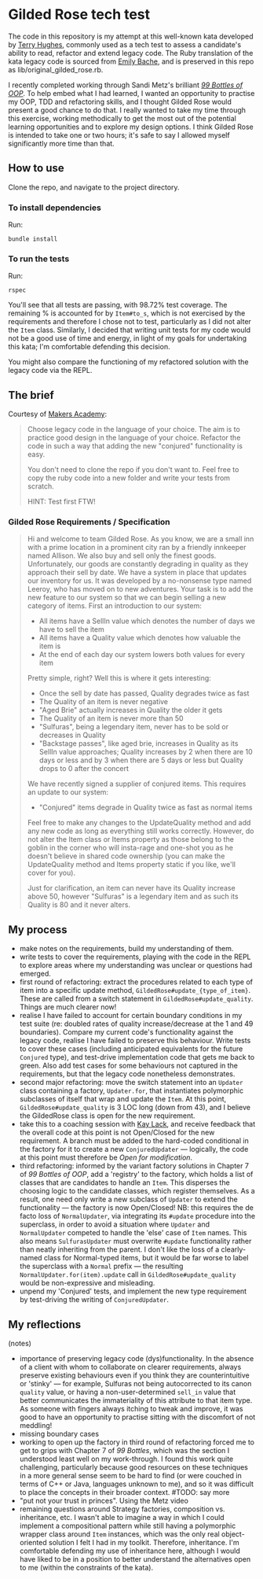 # Gilded Rose tech test

The code in this repository is my attempt at this well-known kata developed by [Terry Hughes](http://iamnotmyself.com/2011/02/13/refactor-this-the-gilded-rose-kata/), commonly used as a tech test to assess a candidate's ability to read, refactor and extend legacy code. The Ruby translation of the kata legacy code is sourced from [Emily Bache](https://github.com/emilybache/GildedRose-Refactoring-Kata/), and is preserved in this repo as lib/original_gilded_rose.rb.

I recently completed working through Sandi Metz's brilliant [_99 Bottles of OOP_](https://sandimetz.com/99bottles). To help embed what I had learned, I wanted an opportunity to practise my OOP, TDD and refactoring skills, and I thought Gilded Rose would present a good chance to do that. I really wanted to take my time through this exercise, working methodically to get the most out of the potential learning opportunities and to explore my design options. I think Gilded Rose is intended to take one or two hours; it's safe to say I allowed myself significantly more time than that.

## How to use

Clone the repo, and navigate to the project directory.

### To install dependencies

Run:

```shell
bundle install
```

### To run the tests

Run:

```shell
rspec
```

You'll see that all tests are passing, with 98.72% test coverage. The remaining % is accounted for by `Item#to_s`, which is not exercised by the requirements and therefore I chose not to test, particularly as I did not alter the `Item` class. Similarly, I decided that writing unit tests for my code would not be a good use of time and energy, in light of my goals for undertaking this kata; I'm comfortable defending this decision.

You might also compare the functioning of my refactored solution with the legacy code via the REPL.

## The brief

Courtesy of [Makers Academy](https://github.com/makersacademy/course/blob/main/individual_challenges/gilded_rose.md):

> Choose legacy code in the language of your choice. The aim is to practice good design in the language of your choice. Refactor the code in such a way that adding the new "conjured" functionality is easy.
>
> You don't need to clone the repo if you don't want to. Feel free to copy the ruby code into a new folder and write your tests from scratch.
>
> HINT: Test first FTW!

### Gilded Rose Requirements / Specification

>Hi and welcome to team Gilded Rose. As you know, we are a small inn with a prime location in a
prominent city ran by a friendly innkeeper named Allison. We also buy and sell only the finest goods.
Unfortunately, our goods are constantly degrading in quality as they approach their sell by date. We
have a system in place that updates our inventory for us. It was developed by a no-nonsense type named
Leeroy, who has moved on to new adventures. Your task is to add the new feature to our system so that
we can begin selling a new category of items. First an introduction to our system:
>
>- All items have a SellIn value which denotes the number of days we have to sell the item
>- All items have a Quality value which denotes how valuable the item is
>- At the end of each day our system lowers both values for every item
>
>Pretty simple, right? Well this is where it gets interesting:
>
>- Once the sell by date has passed, Quality degrades twice as fast
>- The Quality of an item is never negative
>- "Aged Brie" actually increases in Quality the older it gets
>- The Quality of an item is never more than 50
>- "Sulfuras", being a legendary item, never has to be sold or decreases in Quality
>- "Backstage passes", like aged brie, increases in Quality as its SellIn value approaches; Quality increases by 2 when there are 10 days or less and by 3 when there are 5 days or less but Quality drops to 0 after the concert
>
>We have recently signed a supplier of conjured items. This requires an update to our system:
>
>- "Conjured" items degrade in Quality twice as fast as normal items
>
>Feel free to make any changes to the UpdateQuality method and add any new code as long as everything
still works correctly. However, do not alter the Item class or Items property as those belong to the
goblin in the corner who will insta-rage and one-shot you as he doesn't believe in shared code
ownership (you can make the UpdateQuality method and Items property static if you like, we'll cover
for you).
>
>Just for clarification, an item can never have its Quality increase above 50, however "Sulfuras" is a
legendary item and as such its Quality is 80 and it never alters.

## My process

- make notes on the requirements, build my understanding of them.
- write tests to cover the requirements, playing with the code in the REPL to explore areas where my understanding was unclear or questions had emerged.
- first round of refactoring: extract the procedures related to each type of item into a specific update method, `GildedRose#update_{type_of_item}`. These are called from a switch statement in `GildedRose#update_quality`. Things are much clearer now!
- realise I have failed to account for certain boundary conditions in my test suite (re: doubled rates of quality increase/decrease at the 1 and 49 boundaries). Compare my current code's functionality against the legacy code, realise I have failed to preserve this behaviour. Write tests to cover these cases (including anticipated equivalents for the future `Conjured` type), and test-drive implementation code that gets me back to green. Also add test cases for some behaviours not captured in the requirements, but that the legacy code nonetheless demonstrates.
- second major refactoring: move the switch statement into an `Updater` class containing a factory, `Updater.for`, that instantiates polymorphic subclasses of itself that wrap and update the `Item`. At this point, `GildedRose#update_quality` is 3 LOC long (down from 43), and I believe the GildedRose class is open for the new requirement.
- take this to a coaching session with [Kay Lack](https://github.com/neoeno), and receive feedback that the overall code at this point is not Open/Closed for the new requirement. A branch must be added to the hard-coded conditional in the factory for it to create a new `ConjuredUpdater` — logically, the code at this point must therefore be _Open for modification_.
- third refactoring: informed by the variant factory solutions in Chapter 7 of _99 Bottles of OOP_, add a 'registry' to the factory, which holds a list of classes that are candidates to handle an `Item`. This disperses the choosing logic to the candidate classes, which register themselves. As a result, one need only write a new subclass of `Updater` to extend the functionality — the factory is now Open/Closed!
NB: this requires the de facto loss of `NormalUpdater`, via integrating its `#update` procedure into the superclass, in order to avoid a situation where `Updater` and `NormalUpdater` competed to handle the 'else' case of `Item` names. This also means `SulfurasUpdater` must overwrite `#update` functionality rather than neatly inheriting from the parent. I don't like the loss of a clearly-named class for Normal-typed items, but it would be far worse to label the superclass with a `Normal` prefix — the resulting `NormalUpdater.for(item).update` call in `GildedRose#update_quality` would be non-expressive and misleading.
- unpend my 'Conjured' tests, and implement the new type requirement by test-driving the writing of `ConjuredUpdater`.

## My reflections

(notes)

- importance of preserving legacy code (dys)functionality. In the absence of a client with whom to collaborate on clearer requirements, always preserve existing behaviours even if you think they are counterintuitive or 'stinky' — for example, Sulfuras not being autocorrected to its canon `quality` value, or having a non-user-determined `sell_in` value that better communicates the immateriality of this attribute to that item type. As someone with fingers always itching to tweak and improve, it was good to have an opportunity to practise sitting with the discomfort of not meddling!
- missing boundary cases
- working to open up the factory in third round of refactoring forced me to get to grips with Chapter 7 of _99 Bottles_, which was the section I understood least well on my work-through. I found this work quite challenging, particularly because good resources on these techniques in a more general sense seem to be hard to find (or were couched in terms of C++ or Java, languages unknown to me), and so it was difficult to place the concepts in their broader context. #TODO: say more
- "put not your trust in princes". Using the Metz video
- remaining questions around Strategy factories, composition vs. inheritance, etc. I wasn't able to imagine a way in which I could implement a compositional pattern while still having a polymorphic wrapper class around `Item` instances, which was the only real object-oriented solution I felt I had in my toolkit. Therefore, inheritance. I'm comfortable defending my use of inheritance here, although I would have liked to be in a position to better understand the alternatives open to me (within the constraints of the kata).
